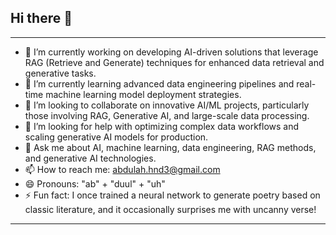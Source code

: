 ## Hi there 👋

---
- 🔭 I’m currently working on developing AI-driven solutions that leverage RAG (Retrieve and Generate) techniques for enhanced data retrieval and generative tasks.
- 🌱 I’m currently learning advanced data engineering pipelines and real-time machine learning model deployment strategies.
- 👯 I’m looking to collaborate on innovative AI/ML projects, particularly those involving RAG, Generative AI, and large-scale data processing.
- 🤔 I’m looking for help with optimizing complex data workflows and scaling generative AI models for production.
- 💬 Ask me about AI, machine learning, data engineering, RAG methods, and generative AI technologies.
- 📫 How to reach me: abdulah.hnd3@gmail.com
- 😄 Pronouns: "ab" + "duul" + "uh"
- ⚡ Fun fact: I once trained a neural network to generate poetry based on classic literature, and it occasionally surprises me with uncanny verse!
---
